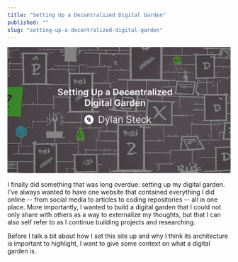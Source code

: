 ```yaml
---
title: "Setting Up a Decentralized Digital Garden"
published: ""
slug: "setting-up-a-decentralized-digital-garden"
---
```


![Digital garden article banner](Media/SettingUpADecentralizedDigitalGarden.png)

I finally did something that was long overdue: setting up my digital garden. I've always wanted to have one website that contained everything I did online -- from social media to articles to coding repositories -- all in one place. More importantly, I wanted to build a digital garden that I could not only share with others as a way to externalize my thoughts, but that I can also self refer to as I continue building projects and researching. 

Before I talk a bit about how I set this site up and why I think its architecture is important to highlight, I want to give some context on what a digital garden is. 